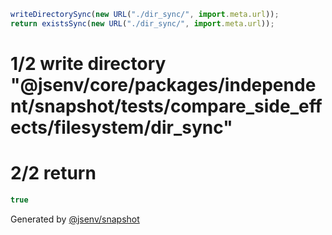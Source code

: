 ```js
writeDirectorySync(new URL("./dir_sync/", import.meta.url));
return existsSync(new URL("./dir_sync/", import.meta.url));
```

# 1/2 write directory "@jsenv/core/packages/independent/snapshot/tests/compare_side_effects/filesystem/dir_sync"

# 2/2 return

```js
true
```

Generated by [@jsenv/snapshot](https://github.com/jsenv/core/tree/main/packages/independent/snapshot)